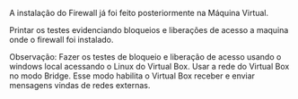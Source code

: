 A instalação do Firewall já foi feito posteriormente na Máquina Virtual.

Printar os testes evidenciando bloqueios e liberações de acesso a maquina onde o firewall foi instalado.

Observação: Fazer os testes de bloqueio e liberação de acesso usando o windows local acessando o Linux 
do Virtual Box. Usar a rede do Virtual Box no modo Bridge. Esse modo habilita o Virtual Box receber e enviar
mensagens vindas de redes externas.
